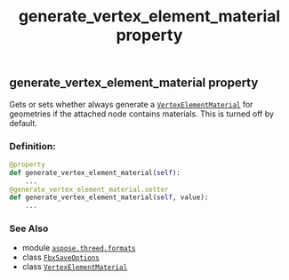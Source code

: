 ﻿---
title: generate_vertex_element_material property
second_title: Aspose.3D for Python via .NET API References
description: 
type: docs
weight: 120
url: /aspose.threed.formats/fbxsaveoptions/generate_vertex_element_material/
is_root: false
---

## generate_vertex_element_material property


Gets or sets whether always generate a [`VertexElementMaterial`](/3d/python-net/aspose.threed.entities/vertexelementmaterial) for geometries if the attached node contains materials.
This is turned off by default.
### Definition:
```python
@property
def generate_vertex_element_material(self):
    ...
@generate_vertex_element_material.setter
def generate_vertex_element_material(self, value):
    ...
```

### See Also
* module [`aspose.threed.formats`](../../)
* class [`FbxSaveOptions`](/3d/python-net/aspose.threed.formats/fbxsaveoptions)
* class [`VertexElementMaterial`](/3d/python-net/aspose.threed.entities/vertexelementmaterial)
